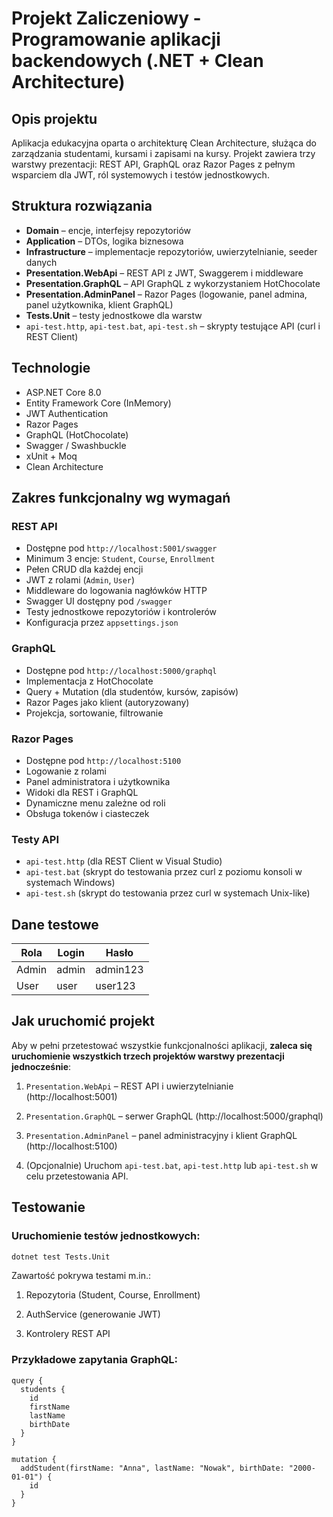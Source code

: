 ﻿# Projekt Zaliczeniowy - Programowanie aplikacji backendowych (.NET + Clean Architecture)

## Opis projektu

Aplikacja edukacyjna oparta o architekturę Clean Architecture, służąca do zarządzania studentami, kursami i zapisami na kursy. Projekt zawiera trzy warstwy prezentacji: REST API, GraphQL oraz Razor Pages z pełnym wsparciem dla JWT, ról systemowych i testów jednostkowych.

## Struktura rozwiązania

- **Domain** – encje, interfejsy repozytoriów
- **Application** – DTOs, logika biznesowa
- **Infrastructure** – implementacje repozytoriów, uwierzytelnianie, seeder danych
- **Presentation.WebApi** – REST API z JWT, Swaggerem i middleware
- **Presentation.GraphQL** – API GraphQL z wykorzystaniem HotChocolate
- **Presentation.AdminPanel** – Razor Pages (logowanie, panel admina, panel użytkownika, klient GraphQL)
- **Tests.Unit** – testy jednostkowe dla warstw
- `api-test.http`, `api-test.bat`, `api-test.sh` – skrypty testujące API (curl i REST Client)

## Technologie

- ASP.NET Core 8.0
- Entity Framework Core (InMemory)
- JWT Authentication
- Razor Pages
- GraphQL (HotChocolate)
- Swagger / Swashbuckle
- xUnit + Moq
- Clean Architecture

## Zakres funkcjonalny wg wymagań

### REST API
- Dostępne pod `http://localhost:5001/swagger`
- Minimum 3 encje: `Student`, `Course`, `Enrollment`
- Pełen CRUD dla każdej encji
- JWT z rolami (`Admin`, `User`)
- Middleware do logowania nagłówków HTTP
- Swagger UI dostępny pod `/swagger`
- Testy jednostkowe repozytoriów i kontrolerów
- Konfiguracja przez `appsettings.json`

### GraphQL
- Dostępne pod `http://localhost:5000/graphql`
- Implementacja z HotChocolate
- Query + Mutation (dla studentów, kursów, zapisów)
- Razor Pages jako klient (autoryzowany)
- Projekcja, sortowanie, filtrowanie

### Razor Pages
- Dostępne pod `http://localhost:5100`
- Logowanie z rolami
- Panel administratora i użytkownika
- Widoki dla REST i GraphQL
- Dynamiczne menu zależne od roli
- Obsługa tokenów i ciasteczek

### Testy API
- `api-test.http` (dla REST Client w Visual Studio)
- `api-test.bat` (skrypt do testowania przez curl z poziomu konsoli w systemach Windows)
- `api-test.sh` (skrypt do testowania przez curl w systemach Unix-like)

## Dane testowe

| Rola   | Login | Hasło     |
|--------|-------|-----------|
| Admin  | admin | admin123  |
| User   | user  | user123   |

## Jak uruchomić projekt

Aby w pełni przetestować wszystkie funkcjonalności aplikacji, **zaleca się uruchomienie wszystkich trzech projektów warstwy prezentacji jednocześnie**:

1. `Presentation.WebApi` – REST API i uwierzytelnianie (http://localhost:5001)

2. `Presentation.GraphQL` – serwer GraphQL (http://localhost:5000/graphql)

3. `Presentation.AdminPanel` – panel administracyjny i klient GraphQL (http://localhost:5100)

4. (Opcjonalnie) Uruchom `api-test.bat`, `api-test.http` lub `api-test.sh` w celu przetestowania API.

## Testowanie

### Uruchomienie testów jednostkowych:
``` bash
dotnet test Tests.Unit
```

Zawartość pokrywa testami m.in.:

1. Repozytoria (Student, Course, Enrollment)

2. AuthService (generowanie JWT)

3. Kontrolery REST API

### Przykładowe zapytania GraphQL:
```
query {
  students {
    id
    firstName
    lastName
    birthDate
  }
}

mutation {
  addStudent(firstName: "Anna", lastName: "Nowak", birthDate: "2000-01-01") {
    id
  }
}
```
